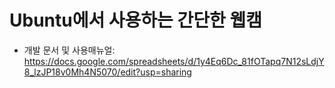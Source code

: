 # Ubuntu에서 사용하는 간단한 웹캠
- 개발 문서 및 사용매뉴얼: https://docs.google.com/spreadsheets/d/1y4Eq6Dc_81fOTapq7N12sLdjY8_lzJP18v0Mh4N5070/edit?usp=sharing
